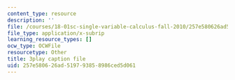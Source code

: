 ```yaml
---
content_type: resource
description: ''
file: /courses/18-01sc-single-variable-calculus-fall-2010/257e580626ad519793858986ced5d061_ShGBRUx2ub8.vtt
file_type: application/x-subrip
learning_resource_types: []
ocw_type: OCWFile
resourcetype: Other
title: 3play caption file
uid: 257e5806-26ad-5197-9385-8986ced5d061
---
```


